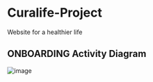 # Curalife-Project
Website for a healthier life

## ONBOARDING Activity Diagram
![image](https://user-images.githubusercontent.com/54721790/216174587-1be307de-cda7-4ac9-a0d0-9ce7d64373a3.png)
